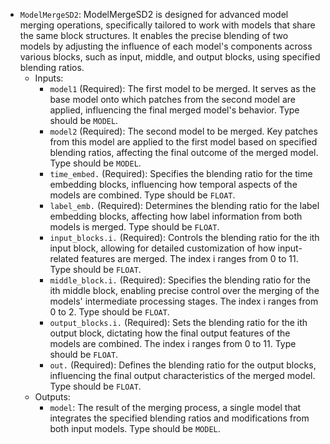 - `ModelMergeSD2`: ModelMergeSD2 is designed for advanced model merging operations, specifically tailored to work with models that share the same block structures. It enables the precise blending of two models by adjusting the influence of each model's components across various blocks, such as input, middle, and output blocks, using specified blending ratios.
    - Inputs:
        - `model1` (Required): The first model to be merged. It serves as the base model onto which patches from the second model are applied, influencing the final merged model's behavior. Type should be `MODEL`.
        - `model2` (Required): The second model to be merged. Key patches from this model are applied to the first model based on specified blending ratios, affecting the final outcome of the merged model. Type should be `MODEL`.
        - `time_embed.` (Required): Specifies the blending ratio for the time embedding blocks, influencing how temporal aspects of the models are combined. Type should be `FLOAT`.
        - `label_emb.` (Required): Determines the blending ratio for the label embedding blocks, affecting how label information from both models is merged. Type should be `FLOAT`.
        - `input_blocks.i.` (Required): Controls the blending ratio for the ith input block, allowing for detailed customization of how input-related features are merged. The index i ranges from 0 to 11. Type should be `FLOAT`.
        - `middle_block.i.` (Required): Specifies the blending ratio for the ith middle block, enabling precise control over the merging of the models' intermediate processing stages. The index i ranges from 0 to 2. Type should be `FLOAT`.
        - `output_blocks.i.` (Required): Sets the blending ratio for the ith output block, dictating how the final output features of the models are combined. The index i ranges from 0 to 11. Type should be `FLOAT`.
        - `out.` (Required): Defines the blending ratio for the output blocks, influencing the final output characteristics of the merged model. Type should be `FLOAT`.
    - Outputs:
        - `model`: The result of the merging process, a single model that integrates the specified blending ratios and modifications from both input models. Type should be `MODEL`.
